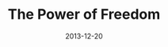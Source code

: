 ---
layout: music 
title: "The Power of Freedom"
series: "The Gift of Freedom"
date: 2013-12-20 
description: "Florence"
audio: "http://www.crossroads.net/players/media/hq/giftoffreedom_03_florence.mp3"
audio-duration: "38:12"
src: "http://www.crossroads.net/players/media/series/GiftOfFreedom_190x110.jpg"
---